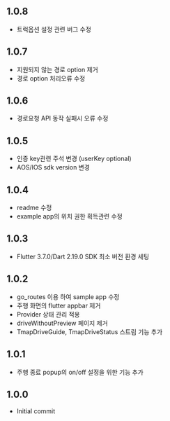 ## 1.0.8
* 트럭옵션 설정 관련 버그 수정

## 1.0.7
* 지원되지 않는 경로 option 제거
* 경로 option 처리오류 수정

## 1.0.6
* 경로요청 API 동작 실패시 오류 수정

## 1.0.5
* 인증 key관련 주석 변경 (userKey optional)
* AOS/IOS sdk version 변경

## 1.0.4
* readme 수정
* example app의 위치 권한 획득관련 수정

## 1.0.3
* Flutter 3.7.0/Dart 2.19.0 SDK 최소 버전 환경 세팅

## 1.0.2
* go_routes 이용 하여 sample app 수정
* 주행 화면의 flutter appbar 제거
* Provider 상태 관리 적용
* driveWithoutPreview 페이지 제거 
* TmapDriveGuide, TmapDriveStatus 스트림 기능 추가

## 1.0.1
* 주행 종료 popup의 on/off 설정을 위한 기능 추가

## 1.0.0
* Initial commit
